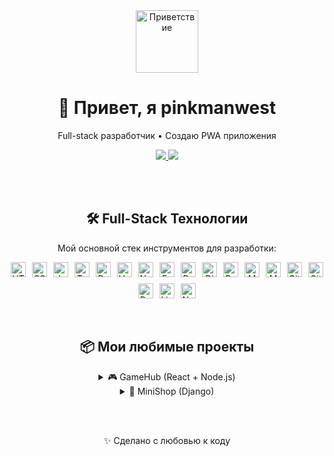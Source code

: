 <!-- README.md -->
<div align="center">

  <img src="https://media.tenor.com/5YNsHzJnEeEAAAAC/hello-there-general-kenobi.gif " width="100" alt="Приветствие"/>

  <h1>👋 Привет, я pinkmanwest</h1>
  
  <p>Full-stack разработчик • Создаю PWA приложения</p>

  <a href="https://t.me/username ">
    <img src="https://img.shields.io/badge/Telegram-2CA5E0?style=for-the-badge&logo=telegram&logoColor=white " />
  </a>
  <a href="mailto:your_email@example.com">
    <img src="https://img.shields.io/badge/Gmail-D14836?style=for-the-badge&logo=gmail&logoColor=white " />
  </a>

  <br><br>

  <!-- Технологии -->
 <h2>🛠️ Full-Stack Технологии</h2>
<p>Мой основной стек инструментов для разработки:</p>

<div style="display: flex; flex-wrap: wrap; gap: 10px; justify-content: center;">
  <img src="https://skillicons.dev/icons?i=html " width="24" alt="HTML" />
  <img src="https://skillicons.dev/icons?i=css " width="24" alt="CSS" />
  <img src="https://skillicons.dev/icons?i=javascript " width="24" alt="JavaScript" />
  <img src="https://skillicons.dev/icons?i=typescript " width="24" alt="TypeScript" />
  <img src="https://skillicons.dev/icons?i=react " width="24" alt="React" />
  <img src="https://skillicons.dev/icons?i=vue " width="24" alt="Vue" />
  <img src="https://skillicons.dev/icons?i=nodejs " width="24" alt="Node.js" />
  <img src="https://skillicons.dev/icons?i=express " width="24" alt="Express" />
  <img src="https://skillicons.dev/icons?i=python " width="24" alt="Python" />
  <img src="https://skillicons.dev/icons?i=django " width="24" alt="Django" />
  <img src="https://skillicons.dev/icons?i=postgres " width="24" alt="PostgreSQL" />
  <img src="https://skillicons.dev/icons?i=mysql " width="24" alt="MySQL" />
  <img src="https://skillicons.dev/icons?i=mongodb " width="24" alt="MongoDB" />
  <img src="https://skillicons.dev/icons?i=git " width="24" alt="Git" />
  <img src="https://skillicons.dev/icons?i=github " width="24" alt="GitHub" />
  <img src="https://skillicons.dev/icons?i=docker " width="24" alt="Docker" />
  <img src="https://skillicons.dev/icons?i=linux " width="24" alt="Linux" />
  <img src="https://skillicons.dev/icons?i=nginx " width="24" alt="Nginx" />
</div>
  <br><br>

  <!-- Проекты -->
  <h2>📦 Мои любимые проекты</h2>

  <details>
    <summary>🎮 GameHub (React + Node.js)</summary>
    <p>Платформа для поиска и обсуждения видеоигр. Реализован REST API и клиентская часть.</p>
    <a href="https://github.com/username/gamehub "><img src="https://img.shields.io/github/stars/username/gamehub?style=social " /></a>
  </details>

  <details>
    <summary>🛒 MiniShop (Django)</summary>
    <p>Мини интернет-магазин с админкой, корзиной и системой оплаты.</p>
    <a href="https://github.com/username/minishop "><img src="https://img.shields.io/github/stars/username/minishop?style=social " /></a>
  </details>

  <br><br>

  <!-- Подпись -->
  <p>✨ Сделано с любовью к коду</p>

</div>
